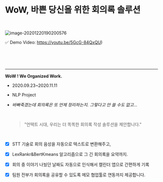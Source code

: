 

# WoW, 바쁜 당신을 위한 회의록 솔루션

<br>

![image-20201220190200576](C:\Users\j\AppData\Roaming\Typora\typora-user-images\image-20201220190200576.png)

✅ Demo Video: https://youtu.be/5GcG-84QxQU)



<br>

<br>

<br>

------

**WoW ! We Organized Work.**  

* 2020.09.23~2020.11.11

* NLP Project 

* *바빠죽겠는데 회의록은 또 언제 정리하는지. 그렇다고 안 쓸 수도 없고...* 

  </br>

  > "언택트 시대, 우리는 더 똑똑한 회의록 작성 솔루션을 제안합니다."

  </br>

* [x] STT 기술로 회의 음성을 자동으로 텍스트로 변환해주고,  

* [x] LexRankr&BertKmeans 알고리즘으로 그 긴 회의록을 요약까지. 

* [x] 회의 중 이야기 나눴던 날짜도 자동으로 인식해서 캘린더 앱으로 간편하게 기록 

* [x] 팀원 전부가 회의록을 공유할 수 있도록 메모 협업툴로 연동까지 제공합니다. 

  <br>

  <br>